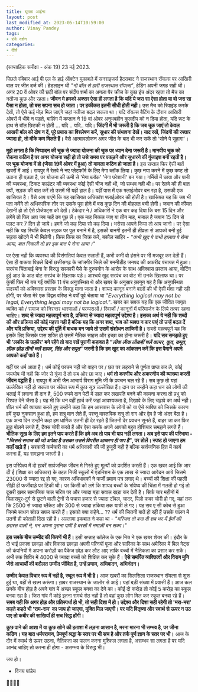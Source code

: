 ```yaml
---
title: घूमता आईना
layout: post
last_modified_at: 2023-05-14T10:59:00
author: Vinay Pandey
tags:
- रवि दर्शन
categories:
- दीर्घ
---
```

(साप्ताहिक समीक्षा - अंक 19)
23 मई 2023.

पिछले रविवार आई पी एल के हाई ऑक्टेन मुकाबले में सनराइजर्स हैदराबाद ने राजस्थान रॉयल्स पर आखिरी बाल पर जीत दर्ज की। हेडलाइन थी *"नो बॉल से हारी राजस्थान रॉयल्स"*, हेडिंग अपनी जगह सही थी। अगर 20 वें ओवर की छठी बॉल पर संदीप शर्मा का अगला पैर क्रीज के कुछ इंच अंदर रहता तो मैच का नतीजा कुछ और रहता। **जीवन मे हमको अक्सर ऐसा ही लगता है कि यदि ये जरा सा ऐसा होता या वो जरा सा वैसा न होता, तो बस सपना सच हो जाता। पर हकीकत इतनी सीधी होती नही।** उस मैच को रिवाइंड करके देखें, तो ऐसे कई मोड़ मिल जाएंगे जहां नतीजा बदल सकता था। यदि रॉयल्स बैटिंग के दौरान आखिरी ओवरों में धीमे न पड़ते, बालिंग में कप्तान ने 19 वां ओवर अनुभवहीन कुलदीप को न दिया होता, यदि रूट के हाथ से बॉल छिटकी न होती ... यदि .. यदि.. यदि। **जिंदगी में भी जरूरी है कि जब चूक जाएं तो केवल आखरी बॉल को दोष न दें, पूरे प्रयास का विश्लेषण करें, सुधार की संभावना देखें। याद रखें, जिंदगी की रफ्तार ज्यादा हो, तो मौके कम मिलते हैं।** वैसे आत्मावलोकन अगर जीत के बाद भी कर सकें तो 'सोने पे सुहागा'। 

**मुझे लगता है कि निष्पादन की चूक से ज्यादा योजना की चूक पर ध्यान देना जरूरी है। मानवीय चूक को रोकना कठिन है पर अगर योजना सही हो तो उसे समय पर पकड़ने और सुधारने की गुंजाइश बनी रहती है। पर चूक योजना में हो (जैसा 19वें ओवर में हुआ) तो मामला कठिन हो जाता है।** इस सप्ताह फिर ऐसी बातें खबरों में आई। रायपुर में रेलवे ने नए प्लेटफॉर्म के लिए मेगा ब्लॉक लिया। कुछ नया करने में कुछ कष्ट तो उठाना ही पड़ता है, पर योजना की कमी से 'मेगा ब्लॉक' 'मेगा परेशानी' बन गया। गर्मियों में छाया और पानी की व्यवस्था, टिकट काउंटर की व्यवस्था कोई ऐसी चीज नही थी, जो सम्भव नही थी। पर रेलवे की ही बात क्यों, सड़क की बात करें तो उसमें भी यही हाल है। यहीं पास में एक फ्लाईओवर बन रहा है, उसकी एक खासियत है। वैसे आप पाएंगे कि यह खासियत अधिकांश फ्लाईओवर की होती है। खासियत यह कि जब भी पता करेंगे तो अधिकारिक तौर पर उसके पूरा होने में बस कुछ दिन की मोहलत बची होगी। जबान की कीमत देखनी हो तो ऐसे प्रोजेक्ट्स को देखें। ठेकेदार ने / अधिकारी ने एक बार कह दिया कि बस 15 दिन और लगेंगे तो फिर आप जब चाहें तब पूछ लें। एक माह निकल जाए या तीन माह, मजाल है जबान 15 दिन से पलट कर 7 दिन हो जाये। हमने जो कह दिया सो कह दिया। भरोसा आपने किया तो आप जानो। पर ऐसा नही कि यह स्थिति केवल सड़क पर पुल बनाने में है, इसकी बानगी इतनी ही तीव्रता से आपको बनी हुई सड़क खोदने में भी मिलेगी। किस किस का जिक्र करें, बकौल साहिर - *"कभी ख़ुद पे कभी हालात पे रोना आया, बात निकली तो हर इक बात पे रोना आया।"* 

पर ऐसा नही कि व्यवस्था की विसंगतियां केवल रुलाती हैं, कभी कभी वो हंसने पर भी मजबूर कर देती हैं। ऐसा ही वाकया पिछले दिनों छत्तीसगढ़ के जांजगीर जिले की बमनीडीह जनपद की अफरीद पंचायत में हुआ। सरपंच चिंताबाई भैना के विरुद्ध सरकारी पैसे के दुरुपयोग के आरोप के साथ अविश्वास प्रस्ताव आया, वोटिंग हुई आठ के आठ वोट सरपंच के खिलाफ पड़े। आश्चर्य खुद सरपंच का वोट भी उनके खिलाफ था। पर कुर्सी फिर भी बच गई क्योंकि 11 पंच अनुपस्थित थे और खबर के अनुसार क़ानून यह है कि अनुपस्थित सदस्यों को अविश्वास प्रस्ताव के विरुद्ध माना जाता है। शायद कानून बनाने वालों की भी ऐसी मंशा नही रही होगी, पर जैसा मेरे एक विद्वत वरिष्ठ ने वर्षों पूर्व चेताया था *"Everything logical may not be legal, Everything legal may not be logical."*. खबर का सबक यह कि एक जीवित जागृत व्यक्ति को / समाज को निरन्तर धारणाओं / परम्पराओं / रिवाजों / कानूनों में परिमार्जन के लिये तत्पर रहना चाहिए। **शब्द से ज्यादा महत्वपूर्ण भाव है, प्रक्रिया से ज्यादा महत्वपूर्ण उद्देश्य है। इसका अर्थ ये नही कि शब्दों की और प्रक्रिया की कोई महत्ता नही है बल्कि यह कि अगर शब्द, भाव को व्यक्त न कर पाएं तो उन्हें बदल दें और यदि प्रक्रिया, उद्देश्य की पूर्ति में बाधक बन जाये तो उसमें संशोधन लाजिमी है।** सबसे महत्वपूर्ण यह कि इसके लिए जिसके पास शक्ति हो उसमें नैतिक साहस और इच्छा का होना जरूरी है। **यदि सब समझते हुए भी 'लकीर के फ़क़ीर' बने रहेंगे तो याद रखें पुरानी कहावत है *"लीक लीक लीकहीं चलें कायर, कूत, कपूत, लीक छोड़ तीनों चलें शायर, सिंह और सपूत"* जरुरी है कि हम खुद का आंकलन करें कि इस पैमाने अपने आपको कहाँ पाते हैं।**

यहीं पर धर्म आता है। धर्म कोई परचम नही जो वाहन पर / छत पर लहराने से पूर्णता प्राप्त कर ले, कोई जयघोष भी नही कि जोर से गुंजा दें तो सब ओर छा जाए। **धर्म तो करणीय और अकरणीय की व्याख्या करती जीवन पद्धति है।** रायपुर में अभी जैन आचार्य विराग मुनि जी के प्रवचन चल रहे हैं। सब कुछ तो यहां उल्लेखित नही हो सकता पर संकेत रूप में कुछ सूत्र उल्लेखित हैं। दान पर उन्होंने कहा धन को लोगों की भलाई में लगाना ही दान है, 500 रुपये दान पेटी में डाल कर लखपति बनने की कामना करना तो प्रभु को रिश्वत देने जैसा है। यह भी कि धन वहीं ख़र्च करें जहां आवश्यकता है, दिखावे के लिए चढ़ावे का अर्थ नही। शील धर्म की व्याख्या करते हुए उन्होंने कहा कि हम आसपास के लोगों को या ऐसे व्यक्ति को जिसके कारण हमें कुछ नुकसान हुआ हो, हम शत्रु मान लेते हैं, परन्तु वास्तविक शत्रु तो राग और द्वेष है जो अंदर बैठा है। एक अन्य दिन उन्होंने कहा हम धार्मिक उतनी ही देर रहते हैं जितनी देर प्रवचन सुनते हैं, बाहर जा कर फिर झूठ बोलने लगते हैं, टैक्स चोरी करते हैं और ऐसा करके अपने आपको बहुत होशियार समझने लगते हैं। **भौतिक सुख के लिए हम इतने पाप करते हैं कि हमे अब तो पाप भी पाप नही लगता। अब इसे पाप की परिभाषा - *"जिससे समाज की जो अपेक्षा है उसका उससे विपरीत आचरण ही पाप है"*, पर तोलें। स्पष्ट हो जाएगा हम कहाँ खड़े हैं।** सरकारी कर्मचारी का धर्म अधिकारी की जी हुजूरी नही है बल्कि सार्वजनिक हित में कार्य करना हैं, यह समझना जरूरी है। 

इस परिपेक्ष्य में दो ख़बरें सार्वजनिक जीवन मे गिरते हुए मूल्यों को प्रदर्शित करती हैं। एक खबर आई कि आर टी ई (शिक्षा का अधिकार) के तहत निजी स्कूलों में एडमिशन के एक लाख से ज्यादा आवेदन आये जिसमे 23000 से ज्यादा रद्द हो गए, कारण अभिभावकों ने फर्जी प्रमाण पत्र लगाए थे। बच्चों की शिक्षा की पहली सीढ़ी ही फर्जीवाड़े पर टिकी थी। पर किसी को लगे कि शायद बच्चों के भविष्य की चिंता में गलती हो गई तो दूसरी ख़बर सामाजिक चाल चरित्र पर और ज्यादा बड़ा सवाल खड़ा कर देती है। सिर्फ चार महीनों में बिलासपुर-दुर्ग से छूटने वाली ट्रेनों से पचास हजार से ज्यादा टॉवल, चादर, पिलो कवर चोरी हो गए, यहां तक कि 2500 से ज्यादा ब्लैंकेट और 300 से ज्यादा तकिया तक यात्री ले गए। यह सब ए सी कोच से हुआ जिनमे साधन संपन्न सफर करते हैं। इसको क्या कहेंगे... ?? धर्म की जितनी बातें हो रहीं हैं उसके पालन में उतनी ही कोताही दिख रही है। अल्लामा इकबाल ने कहा था - 
*"मस्जिद तो बना दी शब भर में ईमाँ की हरारत वालों ने,*
*मन अपना पुराना पापी है बरसों में नमाज़ी बन सका।"*

**इस सबके बीच उम्मीद की किरणें भी हैं।** इसी सप्ताह कॉलेज के एक मित्र ने एक खबर शेयर की। इंदौर के दो भाई प्रकाश छावड़ा और विकास छावड़ा अपनी पत्नियों पूजा और सारिका के साथ अमेरिका में बिल गेट्स की कंपनियों मे अपना करोड़ों का पैकेज छोड़ कर लौट आए ताकि बच्चों में नैतिकता का प्रसार कर सकें। अभी तक शिविर में 4000 से ज्यादा बच्चों को शिक्षित कर चुके हैं। **ऐसे समर्पित व्यक्तित्वों और विराग मुनि जैसे आचार्यों की बदौलत उम्मीद जीवित है, उन्हें प्रणाम, अभिवादन, अभिनंदन।**

**उम्मीद केवल विचार रूप में नही है, स्थूल रूप में भी है।** आज खबरों का सिलसिला राजस्थान रॉयल्स से शुरू हुई था, वहीं से खत्म करूंगा। ख़बर राजस्थान के जालोर से आई। यहां बड़ी संख्या में प्रवासी हैं। आज कल उनके बीच होड़ है अपने गांव में अच्छा स्कूल बनवा का देने का। कोई दो करोड़ तो कोई 5 करोड़ का स्कूल बनवा रहा है। जिस गांव में कोई इतना समर्थ सेठ नही है तो वहां कुछ लोग मिल कर स्कूल बनवा रहे हैं। **सबब यही कि अगर होड़ और प्रतिस्पर्धा हो भी, तो सही दिशा में हो। उद्देश्य और दिशा सही रहेगी तो 'मरा-मरा' कहते कहते भी 'राम-राम' का जाप हो जाएगा, मुक्ति मिल जाएगी। पर यदि वितृष्णा और स्वार्थ से ऊपर न उठ पाए तो कबीर की साखियाँ ही सच सिद्ध होंगी।**

**कुछ पाने की आशा में या कुछ खोने की हताशा में लड़ना आसान है, मरना मारना भी सम्भव है, पर जीना कठिन। यह बात धर्मपरायण, प्रेमपूर्ण श्रद्धा के स्तर पर भी सच है और तर्क पूर्ण ज्ञान के स्तर पर भी।** आज के दौर में स्वार्थ से ऊपर उठना, नैतिकता का पालन करना मुश्किल लगता है, असम्भव सा लगता है पर यदि आनंद चाहिए तो करना ही होगा - असम्भव के विरुद्ध भी। 

जय हो।

- विनय पांडेय

🙏🌷🌷🙏


